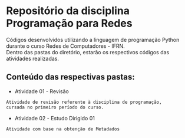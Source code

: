 # Repositório da disciplina Programação para Redes  
Códigos desenvolvidos utilizando a linguagem de programação Python durante o curso Redes de Computadores - IFRN.  
Dentro das pastas do diretório, estarão os respectivos códigos das atividades realizadas.  
  
## Conteúdo das respectivas pastas:
* Atividade 01 - Revisão
```
Atividade de revisão referente à disciplina de programação,  
cursada no primeiro período do curso.

```
* Atividade 02 - Estudo Dirigido 01
```
Atividade com base na obtenção de Metadados
```